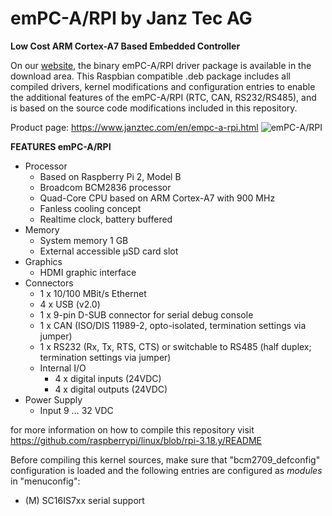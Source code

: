 # emPC-A/RPI by Janz Tec AG
**Low Cost ARM Cortex-A7 Based Embedded Controller**

On our [website](https://www.janztec.com/en/empc-a-rpi.html), the binary emPC-A/RPI driver package is available in the download area. This Raspbian compatible .deb package includes all compiled drivers, kernel modifications and configuration entries to enable the additional features of the emPC-A/RPI (RTC, CAN, RS232/RS485), and is based on the source code modifications included in this repository. 

Product page: https://www.janztec.com/en/empc-a-rpi.html
![emPC-A/RPI](https://www.janztec.com/uploads/tx_templavoila/emPC-A_RPI_neu_642x480.jpg)

**FEATURES emPC-A/RPI**
* Processor 
  * Based on Raspberry Pi 2, Model B 
  * Broadcom BCM2836 processor 
  * Quad-Core CPU based on ARM Cortex-A7  with 900 MHz 
  * Fanless cooling concept 
  * Realtime clock, battery buffered 
* Memory 
  * System memory 1 GB 
  * External accessible µSD card slot  
* Graphics 
  * HDMI graphic interface  
* Connectors  
  * 1 x 10/100 MBit/s Ethernet 
  * 4 x USB (v2.0) 
  * 1 x 9-pin D-SUB connector for serial debug console 
  * 1 x CAN (ISO/DIS 11989-2, opto-isolated, termination settings via jumper) 
  * 1 x RS232 (Rx, Tx, RTS, CTS) or switchable to RS485 (half duplex; termination settings via jumper)  
  * Internal I/O  
    * 4 x digital inputs (24VDC) 
    * 4 x digital outputs (24VDC)  
* Power Supply  
  * Input 9 … 32 VDC 

for more information on how to compile this repository visit https://github.com/raspberrypi/linux/blob/rpi-3.18.y/README

Before compiling this kernel sources, make sure that "bcm2709_defconfig" configuration is loaded and the following entries are configured as *modules* in "menuconfig":
* (M) SC16IS7xx serial support 

